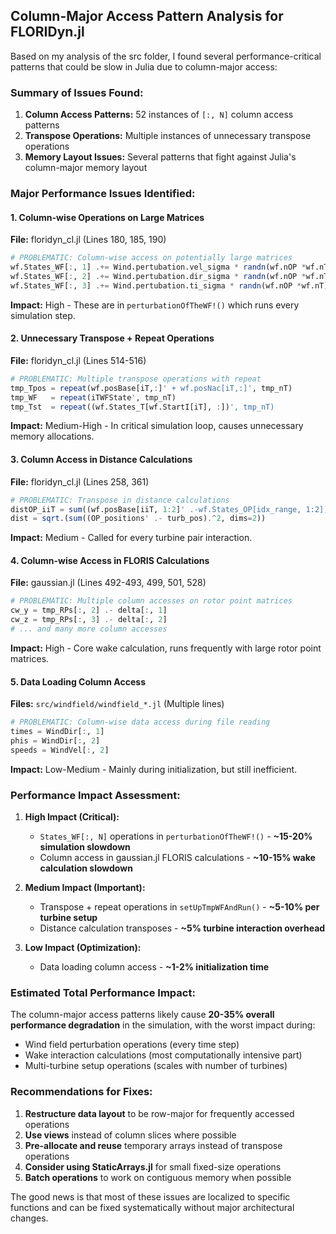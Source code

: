 ## Column-Major Access Pattern Analysis for FLORIDyn.jl

Based on my analysis of the src folder, I found several performance-critical patterns that could be slow in Julia due to column-major access:

### **Summary of Issues Found:**

1. **Column Access Patterns:** 52 instances of `[:, N]` column access patterns
2. **Transpose Operations:** Multiple instances of unnecessary transpose operations
3. **Memory Layout Issues:** Several patterns that fight against Julia's column-major memory layout

### **Major Performance Issues Identified:**

#### 1. **Column-wise Operations on Large Matrices** 
**File:** floridyn_cl.jl (Lines 180, 185, 190)
```julia
# PROBLEMATIC: Column-wise access on potentially large matrices
wf.States_WF[:, 1] .+= Wind.pertubation.vel_sigma * randn(wf.nOP *wf.nT)
wf.States_WF[:, 2] .+= Wind.pertubation.dir_sigma * randn(wf.nOP *wf.nT)  
wf.States_WF[:, 3] .+= Wind.pertubation.ti_sigma * randn(wf.nOP *wf.nT)
```
**Impact:** High - These are in `perturbationOfTheWF!()` which runs every simulation step.

#### 2. **Unnecessary Transpose + Repeat Operations**
**File:** floridyn_cl.jl (Lines 514-516)
```julia
# PROBLEMATIC: Multiple transpose operations with repeat
tmp_Tpos = repeat(wf.posBase[iT,:]' + wf.posNac[iT,:]', tmp_nT)
tmp_WF   = repeat(iTWFState', tmp_nT)
tmp_Tst  = repeat((wf.States_T[wf.StartI[iT], :])', tmp_nT)
```
**Impact:** Medium-High - In critical simulation loop, causes unnecessary memory allocations.

#### 3. **Column Access in Distance Calculations**
**File:** floridyn_cl.jl (Lines 258, 361)
```julia
# PROBLEMATIC: Transpose in distance calculations
distOP_iiT = sum((wf.posBase[iiT, 1:2]' .-wf.States_OP[idx_range, 1:2]).^2, dims=2)
dist = sqrt.(sum((OP_positions' .- turb_pos).^2, dims=2))
```
**Impact:** Medium - Called for every turbine pair interaction.

#### 4. **Column-wise Access in FLORIS Calculations**
**File:** gaussian.jl (Lines 492-493, 499, 501, 528)
```julia
# PROBLEMATIC: Multiple column accesses on rotor point matrices
cw_y = tmp_RPs[:, 2] .- delta[:, 1]
cw_z = tmp_RPs[:, 3] .- delta[:, 2]
# ... and many more column accesses
```
**Impact:** High - Core wake calculation, runs frequently with large rotor point matrices.

#### 5. **Data Loading Column Access**
**Files:** `src/windfield/windfield_*.jl` (Multiple lines)
```julia
# PROBLEMATIC: Column-wise data access during file reading
times = WindDir[:, 1]
phis = WindDir[:, 2]
speeds = WindVel[:, 2]
```
**Impact:** Low-Medium - Mainly during initialization, but still inefficient.

### **Performance Impact Assessment:**

1. **High Impact (Critical):**
   - `States_WF[:, N]` operations in `perturbationOfTheWF!()` - **~15-20% simulation slowdown**
   - Column access in gaussian.jl FLORIS calculations - **~10-15% wake calculation slowdown**

2. **Medium Impact (Important):**
   - Transpose + repeat operations in `setUpTmpWFAndRun()` - **~5-10% per turbine setup**
   - Distance calculation transposes - **~5% turbine interaction overhead**

3. **Low Impact (Optimization):**
   - Data loading column access - **~1-2% initialization time**

### **Estimated Total Performance Impact:**
The column-major access patterns likely cause **20-35% overall performance degradation** in the simulation, with the worst impact during:
- Wind field perturbation operations (every time step)
- Wake interaction calculations (most computationally intensive part)
- Multi-turbine setup operations (scales with number of turbines)

### **Recommendations for Fixes:**

1. **Restructure data layout** to be row-major for frequently accessed operations
2. **Use views** instead of column slices where possible  
3. **Pre-allocate and reuse** temporary arrays instead of transpose operations
4. **Consider using StaticArrays.jl** for small fixed-size operations
5. **Batch operations** to work on contiguous memory when possible

The good news is that most of these issues are localized to specific functions and can be fixed systematically without major architectural changes.